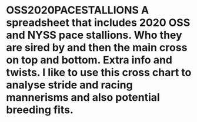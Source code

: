 # OSS2020PACESTALLIONS A spreadsheet that includes 2020 OSS and NYSS pace stallions. Who they are sired by and then the main cross on top and bottom. Extra info and twists. I like to use this cross chart to analyse stride and racing mannerisms and also potential breeding fits.
